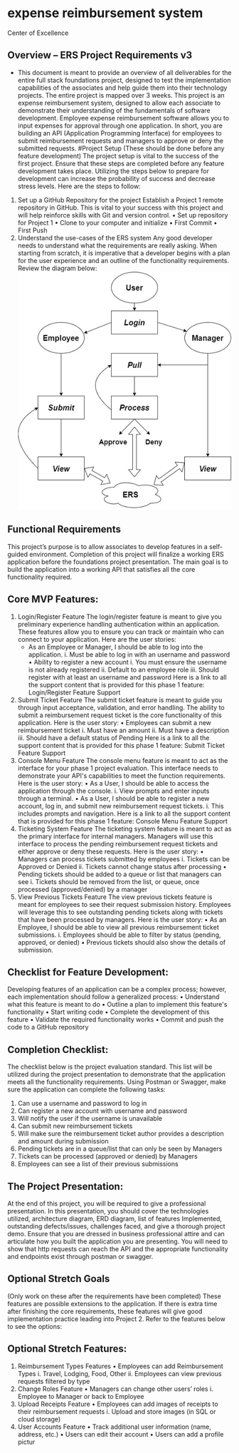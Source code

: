 # expense reimbursement system
Center of Excellence
## Overview – ERS Project Requirements v3
-   This document is meant to provide an overview of all deliverables for the entire full 
    stack foundations project, designed to test the implementation capabilities of the 
    associates and help guide them into their technology projects. The entire project is 
    mapped over 3 weeks.
This project is an expense reimbursement system, designed to allow each associate 
to demonstrate their understanding of the fundamentals of software 
development. Employee expense reimbursement software allows you to input 
expenses for approval through one application. In short, you are building an API 
(Application Programming Interface) for employees to submit reimbursement 
requests and managers to approve or deny the submitted requests.
#Project Setup
(These should be done before any feature development)
The project setup is vital to the success of the first project. Ensure that these steps 
are completed before any feature development takes place. Utilizing the steps 
below to prepare for development can increase the probability of success and 
decrease stress levels. Here are the steps to follow:
1. Set up a GitHub Repository for the project
Establish a Project 1 remote repository in GitHub. This is vital to your success with this 
project and will help reinforce skills with Git and version control.
• Set up repository for Project 1
• Clone to your computer and initialize
• First Commit
• First Push
2. Understand the use-cases of the ERS system
Any good developer needs to understand what the requirements are really asking. 
When starting from scratch, it is imperative that a developer begins with a plan for the 
user experience and an outline of the functionality requirements. Review the diagram 
below:
![Use-case-diagram](use-case-diagram.jpg)
## Functional Requirements
This project’s purpose is to allow associates to develop features in a self-guided 
environment. Completion of this project will finalize a working ERS application 
before the foundations project presentation. The main goal is to build the 
application into a working API that satisfies all the core functionality required.
## Core MVP Features:
1. Login/Register Feature
The login/register feature is meant to give you preliminary experience handling 
authentication within an application. These features allow you to ensure you can track 
or maintain who can connect to your application. Here are the user stories:
    - As an Employee or Manager, I should be able to log into the application.
i. Must be able to log in with an username and password
• Ability to register a new account 
i. You must ensure the username is not already registered 
ii. Default to an employee role 
iii. Should register with at least an username and password
Here is a link to all the support content that is provided for this phase 1 feature:
Login/Register Feature Support
2. Submit Ticket Feature
The submit ticket feature is meant to guide you through input acceptance, validation, 
and error handling. The ability to submit a reimbursement request ticket is the core 
functionality of this application. Here is the user story:
• Employees can submit a new reimbursement ticket 
i. Must have an amount 
ii. Must have a description 
iii. Should have a default status of Pending
Here is a link to all the support content that is provided for this phase 1 feature:
Submit Ticket Feature Support
3. Console Menu Feature
The console menu feature is meant to act as the interface for your phase 1 project 
evaluation. This interface needs to demonstrate your API's capabilities to meet the 
function requirements. Here is the user story:
• As a User, I should be able to access the application through the console.
i. View prompts and enter inputs through a terminal.
• As a User, I should be able to register a new account, log in, and submit new 
reimbursement request tickets.
i. This includes prompts and navigation.
Here is a link to all the support content that is provided for this phase 1 feature:
Console Menu Feature Support
4. Ticketing System Feature
The ticketing system feature is meant to act as the primary interface for internal 
managers. Managers will use this interface to process the pending reimbursement 
request tickets and either approve or deny these requests. Here is the user story:
• Managers can process tickets submitted by employees 
i. Tickets can be Approved or Denied 
ii. Tickets cannot change status after processing 
• Pending tickets should be added to a queue or list that managers can see 
i. Tickets should be removed from the list, or queue, once processed 
(approved/denied) by a manager
5. View Previous Tickets Feature
The view previous tickets feature is meant for employees to see their request 
submission history. Employees will leverage this to see outstanding pending tickets 
along with tickets that have been processed by managers. Here is the user story:
• As an Employee, I should be able to view all previous reimbursement ticket 
submissions. 
i. Employees should be able to filter by status (pending, approved, or denied)
• Previous tickets should also show the details of submission.
## Checklist for Feature Development:
Developing features of an application can be a complex process; however, each 
implementation should follow a generalized process:
• Understand what this feature is meant to do
• Outline a plan to implement this feature's functionality
• Start writing code
• Complete the development of this feature
• Validate the required functionality works
• Commit and push the code to a GitHub repository
## Completion Checklist:
The checklist below is the project evaluation standard.
This list will be utilized during the project presentation to demonstrate that the 
application meets all the functionality requirements.
Using Postman or Swagger, make sure the application can complete the following 
tasks:
1. Can use a username and password to log in
2. Can register a new account with username and password
3. Will notify the user if the username is unavailable
4. Can submit new reimbursement tickets
5. Will make sure the reimbursement ticket author provides a description and 
amount during submission
6. Pending tickets are in a queue/list that can only be seen by Managers
7. Tickets can be processed (approved or denied) by Managers
8. Employees can see a list of their previous submissions
## The Project Presentation:
At the end of this project, you will be required to give a professional presentation. 
In this presentation, you should cover the technologies utilized, architecture 
diagram, ERD diagram, list of features Implemented, outstanding defects/issues, 
challenges faced, and give a thorough project demo. Ensure that you are dressed 
in business professional attire and can articulate how you built the application you 
are presenting. You will need to show that http requests can reach the API and the 
appropriate functionality and endpoints exist through postman or swagger.
## Optional Stretch Goals 
(Only work on these after the requirements have been completed)
These features are possible extensions to the application. If there is extra time 
after finishing the core requirements, these features will give good implementation 
practice leading into Project 2. Refer to the features below to see the options:
## Optional Stretch Features:
1. Reimbursement Types Features
• Employees can add Reimbursement Types 
i. Travel, Lodging, Food, Other 
ii. Employees can view previous requests filtered by type
2. Change Roles Feature
• Managers can change other users’ roles
i. Employee to Manager or back to Employee
3. Upload Receipts Feature
• Employees can add images of receipts to their reimbursement 
requests
i. Upload and store images (in SQL or cloud storage)
4. User Accounts Feature
• Track additional user information (name, address, etc.) 
• Users can edit their account 
• Users can add a profile pictur
